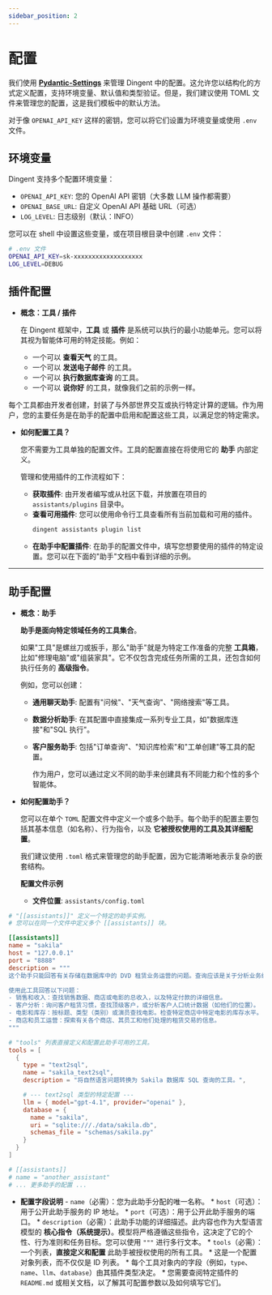 ```yaml
---
sidebar_position: 2
---
```


# 配置

我们使用 [**Pydantic-Settings**](https://docs.pydantic.dev/latest/concepts/pydantic_settings/) 来管理 Dingent 中的配置。这允许您以结构化的方式定义配置，支持环境变量、默认值和类型验证。但是，我们建议使用 TOML 文件来管理您的配置，这是我们模板中的默认方法。

对于像 `OPENAI_API_KEY` 这样的密钥，您可以将它们设置为环境变量或使用 `.env` 文件。

## 环境变量

Dingent 支持多个配置环境变量：

- `OPENAI_API_KEY`: 您的 OpenAI API 密钥（大多数 LLM 操作都需要）
- `OPENAI_BASE_URL`: 自定义 OpenAI API 基础 URL（可选）
- `LOG_LEVEL`: 日志级别（默认：INFO）

您可以在 shell 中设置这些变量，或在项目根目录中创建 `.env` 文件：

```bash
# .env 文件
OPENAI_API_KEY=sk-xxxxxxxxxxxxxxxxxxx
LOG_LEVEL=DEBUG
```

## 插件配置

- **概念：工具 / 插件**

    在 Dingent 框架中，**工具** 或 **插件** 是系统可以执行的最小功能单元。您可以将其视为智能体可用的特定技能。例如：

  * 一个可以 **查看天气** 的工具。
  * 一个可以 **发送电子邮件** 的工具。
  * 一个可以 **执行数据库查询** 的工具。
  * 一个可以 **说你好** 的工具，就像我们之前的示例一样。

每个工具都由开发者创建，封装了与外部世界交互或执行特定计算的逻辑。作为用户，您的主要任务是在助手的配置中启用和配置这些工具，以满足您的特定需求。

- **如何配置工具？**

    您不需要为工具单独的配置文件。工具的配置直接在将使用它的 **助手** 内部定义。

    管理和使用插件的工作流程如下：

    -  **获取插件**: 由开发者编写或从社区下载，并放置在项目的 `assistants/plugins` 目录中。
    -  **查看可用插件**: 您可以使用命令行工具查看所有当前加载和可用的插件。
        ```bash
        dingent assistants plugin list
        ```
    -  **在助手中配置插件**: 在助手的配置文件中，填写您想要使用的插件的特定设置。您可以在下面的"助手"文档中看到详细的示例。

-----

## 助手配置

- **概念：助手**

    **助手是面向特定领域任务的工具集合**。

    如果"工具"是螺丝刀或扳手，那么"助手"就是为特定工作准备的完整 **工具箱**，比如"修理电脑"或"组装家具"。它不仅包含完成任务所需的工具，还包含如何执行任务的 **高级指令**。

    例如，您可以创建：

  * **通用聊天助手**: 配置有"问候"、"天气查询"、"网络搜索"等工具。
  * **数据分析助手**: 在其配置中直接集成一系列专业工具，如"数据库连接"和"SQL 执行"。
  * **客户服务助手**: 包括"订单查询"、"知识库检索"和"工单创建"等工具的配置。

    作为用户，您可以通过定义不同的助手来创建具有不同能力和个性的多个智能体。

- **如何配置助手？**

    您可以在单个 `TOML` 配置文件中定义一个或多个助手。每个助手的配置主要包括其基本信息（如名称）、行为指令，以及 **它被授权使用的工具及其详细配置**。

    我们建议使用 `.toml` 格式来管理您的助手配置，因为它能清晰地表示复杂的嵌套结构。

    **配置文件示例**

  * **文件位置**: `assistants/config.toml`

<!-- end list -->

```toml
# "[[assistants]]" 定义一个特定的助手实例。
# 您可以在同一个文件中定义多个 [[assistants]] 块。

[[assistants]]
name = "sakila"
host = "127.0.0.1"
port = "8888"
description = """
这个助手只能回答有关存储在数据库中的 DVD 租赁业务运营的问题。查询应该是关于分析业务绩效、客户行为或电影库存的。

使用此工具回答以下问题：
- 销售和收入：查找销售数据、商店或电影的总收入，以及特定付款的详细信息。
- 客户分析：询问客户租赁习惯，查找顶级客户，或分析客户人口统计数据（如他们的位置）。
- 电影和库存：按标题、类型（类别）或演员查找电影。检查特定商店中特定电影的库存水平。
- 商店和员工运营：探索有关各个商店、其员工和他们处理的租赁交易的信息。
"""

# "tools" 列表直接定义和配置此助手可用的工具。
tools = [
  {
    type = "text2sql",
    name = "sakila_text2sql",
    description = "将自然语言问题转换为 Sakila 数据库 SQL 查询的工具。",

    # --- text2sql 类型的特定配置 ---
    llm = { model="gpt-4.1", provider="openai" },
    database = {
      name = "sakila",
      uri = "sqlite:///./data/sakila.db",
      schemas_file = "schemas/sakila.py"
    }
  }
]

# [[assistants]]
# name = "another_assistant"
# ... 更多助手的配置 ...
```

- **配置字段说明**
      - `name`（必需）：您为此助手分配的唯一名称。
      * `host`（可选）：用于公开此助手服务的 IP 地址。
      * `port`（可选）：用于公开此助手服务的端口。
      * `description`（必需）：此助手功能的详细描述。此内容也作为大型语言模型的 **核心指令（系统提示）**。模型将严格遵循这些指令，这决定了它的个性、行为准则和任务目标。您可以使用 `"""` 进行多行文本。
      * `tools`（必需）：一个列表，**直接定义和配置** 此助手被授权使用的所有工具。
          * 这是一个配置对象列表，而不仅仅是 ID 列表。
          * 每个工具对象内的字段（例如，`type`、`name`、`llm`、`database`）由其插件类型决定。
          * 您需要查阅特定插件的 `README.md` 或相关文档，以了解其可配置参数以及如何填写它们。